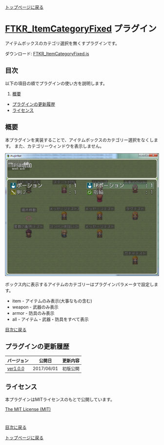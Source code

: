 [トップページに戻る](README.md)

# [FTKR_ItemCategoryFixed](FTKR_ItemCategoryFixed.js) プラグイン

アイテムボックスのカテゴリ選択を無くすプラグインです。

ダウンロード: [FTKR_ItemCategoryFixed.js](https://raw.githubusercontent.com/futokoro/RPGMaker/master/FTKR_ItemCategoryFixed.js)

## 目次

以下の項目の順でプラグインの使い方を説明します。
1. [概要](#概要)
* [プラグインの更新履歴](#プラグインの更新履歴)
* [ライセンス](#ライセンス)

## 概要

本プラグインを実装することで、アイテムボックスのカテゴリー選択をなくします。
また、カテゴリーウィンドウを表示しません。

![画像](image/FTKR_ItemCategoryFixed/n01_001.png)

ボックス内に表示するアイテムのカテゴリーはプラグインパラメータで設定します。
 * item   - アイテムのみ表示(大事なもの含む)
 * weapon - 武器のみ表示
 * armor  - 防具のみ表示
 * all    - アイテム・武器・防具をすべて表示

[目次に戻る](#目次)

## プラグインの更新履歴

| バージョン | 公開日 | 更新内容 |
| --- | --- | --- |
| [ver1.0.0](FTKR_ItemCategoryFixed.js) | 2017/06/01 | 初版公開 |

## ライセンス

本プラグインはMITライセンスのもとで公開しています。

[The MIT License (MIT)](https://opensource.org/licenses/mit-license.php)

#
[目次に戻る](#目次)

[トップページに戻る](README.md)